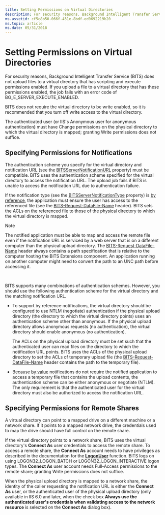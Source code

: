 ```yaml
---
title: Setting Permissions on Virtual Directories
description: For security reasons, Background Intelligent Transfer Service (BITS) does not upload files to a virtual directory that has scripting and execute permissions enabled.
ms.assetid: cf5c8b50-066f-431e-8bdf-ed0692219b20
ms.topic: article
ms.date: 05/31/2018
---
```


# Setting Permissions on Virtual Directories

For security reasons, Background Intelligent Transfer Service (BITS) does not upload files to a virtual directory that has scripting and execute permissions enabled. If you upload a file to a virtual directory that has these permissions enabled, the job fails with an error code of BG\_E\_SERVER\_EXECUTE\_ENABLED.

BITS does not require the virtual directory to be write enabled, so it is recommended that you turn off write access to the virtual directory.

The authenticated user (or IIS's Anonymous user for anonymous authentication) must have Change permissions on the physical directory to which the virtual directory is mapped; granting Write permissions does not suffice.

## Specifying Permissions for Notifications

The authentication scheme you specify for the virtual directory and notification URL (see the [BITSServerNotificationURL](bits-iis-extension-properties.md) property) must be compatible. BITS uses the authentication scheme specified for the virtual directory to access the notification URL. The upload job fails if BITS is unable to access the notification URL due to authentication failure.

If the notification type (see the [BITSServerNotificationType](bits-iis-extension-properties.md) property) is [by reference](using-bits-notification-request-response-headers.md), the application must ensure the user has access to the referenced file (see the [BITS-Request-DataFile-Name](notification-protocol-for-server-applications.md) header). BITS sets the ACLs on the referenced file to those of the physical directory to which the virtual directory is mapped.

> [!Note]  
> The notified application must be able to map and access the remote file even if the notification URL is serviced by a web server that is on a different computer than the physical upload directory. The [BITS-Request-DataFile-Name](notification-protocol-for-server-applications.md) header always contains a path specification that is relative to the computer hosting the BITS Extensions component. An application running on another computer might need to convert the path to an UNC path before accessing it.

 

BITS supports many combinations of authentication schemes. However, you should use the following authentication scheme for the virtual directory and the matching notification URL.

-   To support by reference notifications, the virtual directory should be configured to use NTLM (negotiate) authentication if the physical upload directory (the directory to which the virtual directory points) uses an authentication scheme other than anonymous. If the physical upload directory allows anonymous requests (no authentication), the virtual directory should enable anonymous (no authentication).

    The ACLs on the physical upload directory must be set such that the authenticated user can read files on the directory to which the notification URL points. BITS uses the ACLs of the physical upload directory to set the ACLs of temporary upload file (the [BITS-Request-DataFile-Name](notification-protocol-for-server-applications.md) header contains the path to the temporary file).

-   Because [by value](using-bits-notification-request-response-headers.md) notifications do not require the notified application to access a temporary file that contains the upload contents, the authentication scheme can be either anonymous or negotiate (NTLM). The only requirement is that the authenticated user for the virtual directory must also be authorized to access the notification URL.

## Specifying Permissions for Remote Shares

A virtual directory can point to a mapped drive on a different machine or a network share. If it points to a mapped network drive, the credentials used to map the drive should have full control on the remote share.

If the virtual directory points to a network share, BITS uses the virtual directory's **Connect As** user credentials to access the remote share. To access a remote share, the **Connect As** account needs to have privileges as described in the documentation for the [**LogonUser**](https://docs.microsoft.com/windows/desktop/api/winbase/nf-winbase-logonusera) function. BITS logs on using LOGON32\_LOGON\_BATCH or LOGON32\_LOGON\_INTERACTIVE logon types. The **Connect As** user account needs Full-Access permissions to the remote share; granting Write permissions does not suffice.

When the physical upload directory is mapped to a network share, the identity of the caller requesting the notification URL is either the **Connect As** user, or the authenticated user of the physical upload directory (only available in IIS 6.0 and later, when the check box **Always use the authenticated user's credentials when validating access to the network resource** is selected on the **Connect As** dialog box).

 

 




